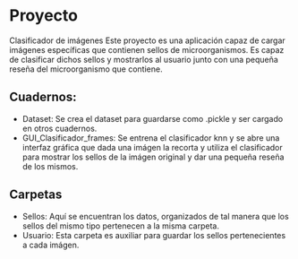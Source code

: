 # Proyecto
Clasificador de imágenes
Este proyecto es una aplicación capaz de cargar imágenes específicas que contienen sellos de microorganismos. Es capaz de clasificar dichos sellos y mostrarlos al usuario junto con una pequeña reseña del microorganismo que contiene.
## Cuadernos:
- Dataset: Se crea el dataset para guardarse como .pickle y ser cargado en otros cuadernos.
- GUI_Clasificador_frames: Se entrena el clasificador knn y se abre una interfaz gráfica que dada una imágen la recorta y utiliza el clasificador para mostrar los sellos de la imágen original y dar una pequeña reseña de los mismos.
## Carpetas
- Sellos: Aquí se encuentran los datos, organizados de tal manera que los sellos del mismo tipo pertenecen a la misma carpeta.
- Usuario: Esta carpeta es auxiliar para guardar los sellos pertenecientes a cada imágen.
